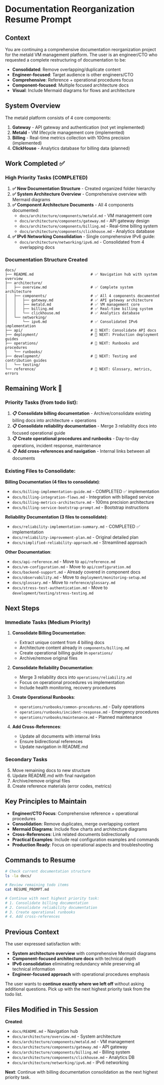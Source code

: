 # Documentation Reorganization Resume Prompt

## Context

You are continuing a comprehensive documentation reorganization project for the metald VM management platform. The user is an engineer/CTO who requested a complete restructuring of documentation to be:

- **Consolidated**: Remove overlapping/duplicate content
- **Engineer-focused**: Target audience is other engineers/CTO
- **Comprehensive**: Reference + operational procedures focus
- **Component-focused**: Multiple focused architecture docs
- **Visual**: Include Mermaid diagrams for flows and architecture

## System Overview

The metald platform consists of 4 core components:
1. **Gateway** - API gateway and authentication (not yet implemented)
2. **Metald** - VM lifecycle management core (implemented)
3. **Billing** - Real-time metrics collection with 100ms precision (implemented)
4. **ClickHouse** - Analytics database for billing data (planned)

## Work Completed ✅

### High Priority Tasks (COMPLETED)
1. **✅ New Documentation Structure** - Created organized folder hierarchy
2. **✅ System Architecture Overview** - Comprehensive overview with Mermaid diagrams
3. **✅ Component Architecture Documents** - All 4 components documented:
   - `docs/architecture/components/metald.md` - VM management core
   - `docs/architecture/components/gateway.md` - API gateway design  
   - `docs/architecture/components/billing.md` - Real-time billing system
   - `docs/architecture/components/clickhouse.md` - Analytics database
4. **✅ IPv6 Networking Consolidation** - Single comprehensive IPv6 guide:
   - `docs/architecture/networking/ipv6.md` - Consolidated from 4 overlapping docs

### Documentation Structure Created
```
docs/
├── README.md                          # ✅ Navigation hub with system overview
├── architecture/
│   ├── overview.md                    # ✅ Complete system architecture
│   ├── components/                    # ✅ All 4 components documented
│   │   ├── gateway.md                 # ✅ API gateway architecture
│   │   ├── metald.md                  # ✅ VM management core
│   │   ├── billing.md                 # ✅ Real-time billing system
│   │   └── clickhouse.md              # ✅ Analytics database
│   └── networking/
│       └── ipv6.md                    # ✅ Consolidated IPv6 implementation
├── api/                               # 🔄 NEXT: Consolidate API docs
├── deployment/                        # 🔄 NEXT: Production deployment guides
├── operations/                        # 🔄 NEXT: Runbooks and procedures
│   └── runbooks/
├── development/                       # 🔄 NEXT: Testing and contribution guides
│   └── testing/
└── reference/                         # 🔄 NEXT: Glossary, metrics, errors
```

## Remaining Work 🔄

### Priority Tasks (from todo list):
1. **📋 Consolidate billing documentation** - Archive/consolidate existing billing docs into architecture + operations
2. **📋 Consolidate reliability documentation** - Merge 3 reliability docs into focused operational guide  
3. **📋 Create operational procedures and runbooks** - Day-to-day operations, incident response, maintenance
4. **📋 Add cross-references and navigation** - Internal links between all documents

### Existing Files to Consolidate:

**Billing Documentation (4 files to consolidate)**:
- `docs/billing-implementation-guide.md` - COMPLETED ✅ implementation 
- `docs/billing-integration-flows.md` - Integration with billaged service
- `docs/billing-metrics-architecture.md` - 100ms precision architecture
- `docs/billing-service-bootstrap-prompt.md` - Bootstrap instructions

**Reliability Documentation (3 files to consolidate)**:
- `docs/reliability-implementation-summary.md` - COMPLETED ✅ implementation
- `docs/reliability-improvement-plan.md` - Original detailed plan
- `docs/simplified-reliability-approach.md` - Streamlined approach

**Other Documentation**:
- `docs/api-reference.md` - Move to `api/reference.md`
- `docs/vm-configuration.md` - Move to `api/configuration.md`
- `docs/backend-support.md` - Already covered in component docs
- `docs/observability.md` - Move to `deployment/monitoring-setup.md`
- `docs/glossary.md` - Move to `reference/glossary.md`
- `docs/stress-test-authentication.md` - Move to `development/testing/stress-testing.md`

## Next Steps

### Immediate Tasks (Medium Priority)
1. **Consolidate Billing Documentation**:
   - Extract unique content from 4 billing docs
   - Architecture content already in `components/billing.md`
   - Create operational billing guide in `operations/`
   - Archive/remove original files

2. **Consolidate Reliability Documentation**:
   - Merge 3 reliability docs into `operations/reliability.md`
   - Focus on operational procedures vs implementation
   - Include health monitoring, recovery procedures

3. **Create Operational Runbooks**:
   - `operations/runbooks/common-procedures.md` - Daily operations
   - `operations/runbooks/incident-response.md` - Emergency procedures  
   - `operations/runbooks/maintenance.md` - Planned maintenance

4. **Add Cross-References**:
   - Update all documents with internal links
   - Ensure bidirectional references
   - Update navigation in README.md

### Secondary Tasks
5. Move remaining docs to new structure
6. Update README.md with final navigation
7. Archive/remove original files
8. Create reference materials (error codes, metrics)

## Key Principles to Maintain

- **Engineer/CTO Focus**: Comprehensive reference + operational procedures
- **Consolidation**: Remove duplicates, merge overlapping content
- **Mermaid Diagrams**: Include flow charts and architecture diagrams
- **Cross-References**: Link related documents bidirectionally
- **Practical Examples**: Include real configuration examples and commands
- **Production Ready**: Focus on operational aspects and troubleshooting

## Commands to Resume

```bash
# Check current documentation structure
ls -la docs/

# Review remaining todo items
cat RESUME_PROMPT.md

# Continue with next highest priority task:
# 1. Consolidate billing documentation
# 2. Consolidate reliability documentation  
# 3. Create operational runbooks
# 4. Add cross-references
```

## Previous Context

The user expressed satisfaction with:
- **System architecture overview** with comprehensive Mermaid diagrams
- **Component-focused architecture docs** with technical depth
- **IPv6 consolidation** eliminating redundancy while preserving all technical information
- **Engineer-focused approach** with operational procedures emphasis

The user wants to **continue exactly where we left off** without asking additional questions. Pick up with the next highest priority task from the todo list.

## Files Modified in This Session

**Created**:
- `docs/README.md` - Navigation hub
- `docs/architecture/overview.md` - System architecture  
- `docs/architecture/components/metald.md` - VM management
- `docs/architecture/components/gateway.md` - API gateway
- `docs/architecture/components/billing.md` - Billing system
- `docs/architecture/components/clickhouse.md` - Analytics DB
- `docs/architecture/networking/ipv6.md` - IPv6 networking

**Next**: Continue with billing documentation consolidation as the next highest priority task.